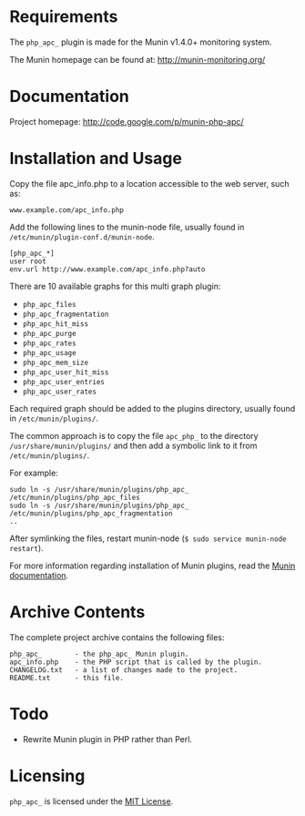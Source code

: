 # Requirements

The `php_apc_` plugin is made for the Munin v1.4.0+ monitoring system.

The Munin homepage can be found at: http://munin-monitoring.org/


# Documentation

Project homepage:  http://code.google.com/p/munin-php-apc/


# Installation and Usage

Copy the file apc_info.php to a location accessible to the web server, such as:

    www.example.com/apc_info.php
  
Add the following lines to the munin-node file, usually found in
`/etc/munin/plugin-conf.d/munin-node`.

    [php_apc_*]
    user root
    env.url http://www.example.com/apc_info.php?auto

There are 10 available graphs for this multi graph plugin:

  - `php_apc_files`
  - `php_apc_fragmentation`
  - `php_apc_hit_miss`
  - `php_apc_purge`
  - `php_apc_rates`
  - `php_apc_usage`
  - `php_apc_mem_size`
  - `php_apc_user_hit_miss`
  - `php_apc_user_entries`
  - `php_apc_user_rates`

Each required graph should be added to the plugins directory, usually found in
`/etc/munin/plugins/`.

The common approach is to copy the file `apc_php_` to the directory `/usr/share/munin/plugins/`
and then add a symbolic link to it from `/etc/munin/plugins/`.

For example:

    sudo ln -s /usr/share/munin/plugins/php_apc_ /etc/munin/plugins/php_apc_files
    sudo ln -s /usr/share/munin/plugins/php_apc_ /etc/munin/plugins/php_apc_fragmentation
    ..

After symlinking the files, restart munin-node (`$ sudo service munin-node restart`).

For more information regarding installation of Munin plugins, read the
[Munin documentation][1].


# Archive Contents

  The complete project archive contains the following files:

    php_apc_        - the php_apc_ Munin plugin.
    apc_info.php    - the PHP script that is called by the plugin.
    CHANGELOG.txt   - a list of changes made to the project.
    README.txt      - this file.


# Todo

  - Rewrite Munin plugin in PHP rather than Perl.


# Licensing

`php_apc_` is licensed under the [MIT License][2].


[1]: http://munin-monitoring.org/wiki/Documentation "Munin Documentation"
[2]: http://www.opensource.org/licenses/mit-license.php "MIT License"
